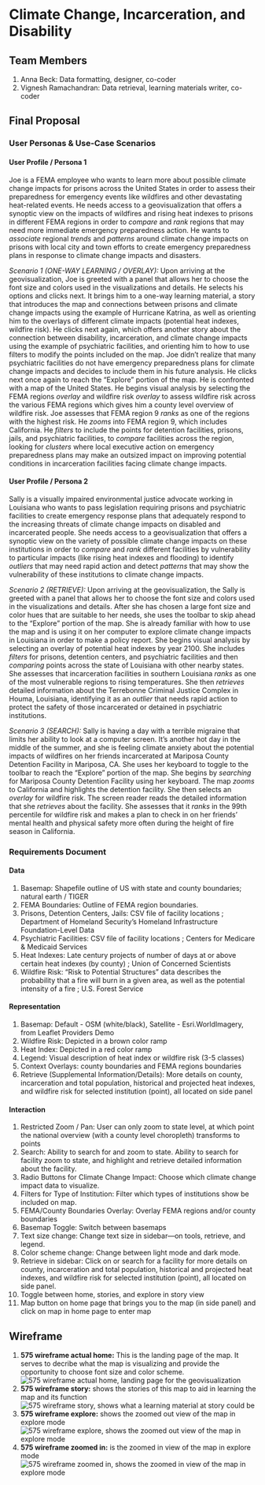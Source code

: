 # Climate Change, Incarceration, and Disability

## Team Members

1. Anna Beck: Data formatting, designer, co-coder
2. Vignesh Ramachandran: Data retrieval, learning materials writer, co-coder

## Final Proposal

### User Personas & Use-Case Scenarios

#### User Profile / Persona 1

Joe is a FEMA employee who wants to learn more about possible climate change impacts for prisons across the United States in order to assess their preparedness for emergency events like wildfires and other devastating heat-related events. He needs access to a geovisualization that offers a synoptic view on the impacts of wildfires and rising heat indexes to prisons in different FEMA regions in order to *compare* and *rank* regions that may need more immediate emergency preparedness action. He wants to *associate* regional *trends* and *patterns* around climate change impacts on prisons with local city and town efforts to create emergency preparedness plans in response to climate change impacts and disasters. 

*Scenario 1 (ONE-WAY LEARNING / OVERLAY):* Upon arriving at the geovisualization, Joe is greeted with a panel that allows her to choose the font size and colors used in the visualizations and details. He selects his options and clicks next. It brings him to a one-way learning material, a story that introduces the map and connections between prisons and climate change impacts using the example of Hurricane Katrina, as well as orienting him to the overlays of different climate impacts (potential heat indexes, wildfire risk). He clicks next again, which offers another story about the connection between disability, incarceration, and climate change impacts using the example of psychiatric facilities, and orienting him to how to use filters to modify the points included on the map. Joe didn’t realize that many psychiatric facilities do not have emergency preparedness plans for climate change impacts and decides to include them in his future analysis. He clicks next once again to reach the “Explore” portion of the map. He is confronted with a map of the United States. He begins visual analysis by selecting the FEMA regions *overlay* and wildfire risk *overlay* to assess wildfire risk across the various FEMA regions which gives him a county level overview of wildfire risk. Joe assesses that FEMA region 9 *ranks* as one of the regions with the highest risk. He *zooms* into FEMA region 9, which includes California. He *filters* to include the points for detention facilities, prisons, jails, and psychiatric facilities, to *compare* facilities across the region, looking for *clusters* where local executive action on emergency preparedness plans may make an outsized impact on improving potential conditions in incarceration facilities facing climate change impacts. 

#### User Profile / Persona 2

Sally is a visually impaired environmental justice advocate working in Louisiana who wants to pass legislation requiring prisons and psychiatric facilities to create emergency response plans that adequately respond to the increasing threats of climate change impacts on disabled and incarcerated people. She needs access to a geovisualization that offers a synoptic view on the variety of possible climate change impacts on these institutions in order to *compare* and *rank* different facilities by vulnerability to particular impacts (like rising heat indexes and flooding) to identify *outliers* that may need rapid action and detect *patterns* that may show the vulnerability of these institutions to climate change impacts. 

*Scenario 2 (RETRIEVE):* Upon arriving at the geovisualization, the Sally is greeted with a panel that allows her to choose the font size and colors used in the visualizations and details. After she has chosen a large font size and color hues that are suitable to her needs, she uses the toolbar to skip ahead to the “Explore” portion of the map. She is already familiar with how to use the map and is using it on her computer to explore climate change impacts in Louisiana in order to make a policy report. She begins visual analysis by selecting an overlay of potential heat indexes by year 2100. She includes *filters* for prisons, detention centers, and psychiatric facilities and then *comparing* points across the state of Louisiana with other nearby states. She assesses that incarceration facilities in southern Louisiana *ranks* as one of the most vulnerable regions to rising temperatures. She then *retrieves* detailed information about the Terrebonne Criminal Justice Complex in Houma, Louisiana, identifying it as an *outlier* that needs rapid action to protect the safety of those incarcerated or detained in psychiatric institutions.

*Scenario 3 (SEARCH):* Sally is having a day with a terrible migraine that limits her ability to look at a computer screen. It’s another hot day in the middle of the summer, and she is feeling climate anxiety about the potential impacts of wildfires on her friends incarcerated at Mariposa County Detention Facility in Mariposa, CA. She uses her keyboard to toggle to the toolbar to reach the “Explore” portion of the map. She begins by *searching* for Mariposa County Detention Facility using her keyboard. The map *zooms* to California and highlights the detention facility. She then selects an *overlay* for wildfire risk. The screen reader reads the detailed information that she *retrieves* about the facility. She assesses that it *ranks* in the 99th percentile for wildfire risk and makes a plan to check in on her friends’ mental health and physical safety more often during the height of fire season in California. 
    
### Requirements Document

#### Data
1. Basemap: Shapefile outline of US with state and county boundaries; natural earth / TIGER 
2. FEMA Boundaries: Outline of FEMA region boundaries. 
3. Prisons, Detention Centers, Jails: CSV file of facility locations ; Department of Homeland Security’s Homeland Infrastructure Foundation-Level Data
4. Psychiatric Facilities: CSV file of facility locations ; Centers for Medicare & Medicaid Services
5. Heat Indexes: Late century projects of number of days at or above certain heat indexes (by county) ; Union of Concerned Scientists 
6. Wildfire Risk: “Risk to Potential Structures” data describes the probability that a fire will burn in a given area, as well as the potential intensity of a fire ; U.S. Forest Service

#### Representation
1. Basemap: Default - OSM (white/black), Satellite - Esri.WorldImagery, from Leaflet Providers Demo
2. Wildfire Risk: Depicted in a brown color ramp
3. Heat Index: Depicted in a red color ramp
4. Legend: Visual description of heat index or wildfire risk (3-5 classes)
5. Context Overlays: county boundaries and FEMA regions boundaries
6. Retrieve (Supplemental Information/Details): More details on county, incarceration and total population, historical and projected heat indexes, and wildfire risk for selected institution (point), all located on side panel

#### Interaction
1. Restricted Zoom / Pan: User can only zoom to state level, at which point the national overview (with a county level choropleth) transforms to points
2. Search: Ability to search for and zoom to state. Ability to search for facility zoom to state, and highlight and retrieve detailed information about the facility.
3. Radio Buttons for Climate Change Impact: Choose which climate change impact data to visualize.
4. Filters for Type of Institution: Filter which types of institutions show be included on map.
5. FEMA/County Boundaries Overlay: Overlay FEMA regions and/or county boundaries
6. Basemap Toggle: Switch between basemaps
7. Text size change: Change text size in sidebar—on tools, retrieve, and legend.
8. Color scheme change: Change between light mode and dark mode.
9. Retrieve in sidebar: Click on or search for a facility for more details on county, incarceration and total population, historical and projected heat indexes, and wildfire risk for selected institution (point), all located on side panel.
10. Toggle between home, stories, and explore in story view
11. Map button on home page that brings you to the map (in side panel) and click on map in home page to enter map

## Wireframe
1. **575 wireframe actual home:** This is the landing page of the map. It serves to decribe what the map is visualizing and provide the opportunity to choose font size and color scheme.
    ![575 wireframe actual home, landing page for the geovisualization](img/575%20wireframe%20actual%20home.png)
2. **575 wireframe story:** shows the stories of this map to aid in learning the map and its function
    ![575 wireframe story, shows what a learning material at story could be](img/575%20wireframe%20story%20final.png )
3. **575 wireframe explore:** shows the zoomed out view of the map in explore mode
    ![575 wireframe explore, shows the zoomed out view of the map in explore mode](img/575%20wireframe%20explore%20final.png)
4. **575 wireframe zoomed in:** is the zoomed in view of the map in explore mode
    ![575 wireframe zoomed in, shows the zoomed in view of the map in explore mode](img/575%20wireframe%20zoomed%20in.png)






